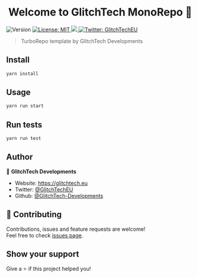 <h1 align="center">Welcome to GlitchTech MonoRepo 👋</h1>
<p>
  <img alt="Version" src="https://img.shields.io/badge/version-0.0.1-blue.svg?cacheSeconds=2592000" />
  <a href="https://raw.githubusercontent.com/GlitchTech-Developments/GlitchTechMono/main/LICENCE" target="_blank">
    <img alt="License: MIT" src="https://img.shields.io/badge/License-MIT-yellow.svg" />
  </a>
  <a href="https://github.com/GlitchTech-Developments/GlitchTechMono/actions/workflows/workspace-ci.yml">
  <img src="https://github.com/GlitchTech-Developments/GlitchTechMono/actions/workflows/workspace-ci.yml/badge.svg?branch=main"/>
  </a>
  <a href="https://twitter.com/GlitchTechEU" target="_blank">
    <img alt="Twitter: GlitchTechEU" src="https://img.shields.io/twitter/follow/GlitchTechEU.svg?style=social" />
  </a>
</p>

> TurboRepo template by GlitchTech Developments

## Install

```sh
yarn install
```

## Usage

```sh
yarn run start
```

## Run tests

```sh
yarn run test
```

## Author

👤 **GlitchTech Developments**

- Website: https://glitchtech.eu
- Twitter: [@GlitchTechEU](https://twitter.com/GlitchTechEU)
- Github: [@GlitchTech-Developments](https://github.com/GlitchTech-Developments)

## 🤝 Contributing

Contributions, issues and feature requests are welcome!<br />Feel free to check [issues page](https://github.com/GlitchTech-Developments/GlitchTechMono/issues).

## Show your support

Give a ⭐️ if this project helped you!
